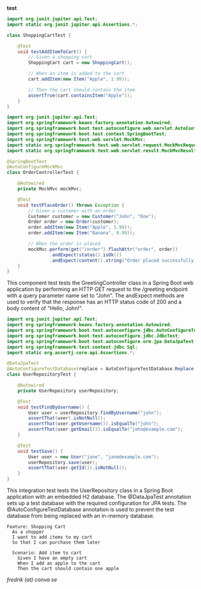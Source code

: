 __test__
```java
import org.junit.jupiter.api.Test;
import static org.junit.jupiter.api.Assertions.*;

class ShoppingCartTest {

    @Test
    void testAddItemToCart() {
        // Given a shopping cart
        ShoppingCart cart = new ShoppingCart();

        // When an item is added to the cart
        cart.addItem(new Item("Apple", 1.99));

        // Then the cart should contain the item
        assertTrue(cart.containsItem("Apple"));
    }
}


```
```java
import org.junit.jupiter.api.Test;
import org.springframework.beans.factory.annotation.Autowired;
import org.springframework.boot.test.autoconfigure.web.servlet.AutoConfigureMockMvc;
import org.springframework.boot.test.context.SpringBootTest;
import org.springframework.test.web.servlet.MockMvc;
import static org.springframework.test.web.servlet.request.MockMvcRequestBuilders.get;
import static org.springframework.test.web.servlet.result.MockMvcResultMatchers.*;

@SpringBootTest
@AutoConfigureMockMvc
class OrderControllerTest {

    @Autowired
    private MockMvc mockMvc;

    @Test
    void testPlaceOrder() throws Exception {
        // Given a customer with an order
        Customer customer = new Customer("John", "Doe");
        Order order = new Order(customer);
        order.addItem(new Item("Apple", 1.99));
        order.addItem(new Item("Banana", 0.99));

        // When the order is placed
        mockMvc.perform(get("/order").flashAttr("order", order))
                .andExpect(status().isOk())
                .andExpect(content().string("Order placed successfully."));
    }
}


```
This component test tests the GreetingController class in a Spring Boot web application by performing an HTTP GET request to the /greeting endpoint with a query parameter name set to "John". The andExpect methods are used to verify that the response has an HTTP status code of 200 and a body content of "Hello, John!".
```java
import org.junit.jupiter.api.Test;
import org.springframework.beans.factory.annotation.Autowired;
import org.springframework.boot.test.autoconfigure.jdbc.AutoConfigureTestDatabase;
import org.springframework.boot.test.autoconfigure.jdbc.JdbcTest;
import org.springframework.boot.test.autoconfigure.orm.jpa.DataJpaTest;
import org.springframework.test.context.jdbc.Sql;
import static org.assertj.core.api.Assertions.*;

@DataJpaTest
@AutoConfigureTestDatabase(replace = AutoConfigureTestDatabase.Replace.NONE)
class UserRepositoryTest {

    @Autowired
    private UserRepository userRepository;

    @Test
    void testFindByUsername() {
        User user = userRepository.findByUsername("john");
        assertThat(user).isNotNull();
        assertThat(user.getUsername()).isEqualTo("john");
        assertThat(user.getEmail()).isEqualTo("john@example.com");
    }

    @Test
    void testSave() {
        User user = new User("jane", "jane@example.com");
        userRepository.save(user);
        assertThat(user.getId()).isNotNull();
    }
}

```
This integration test tests the UserRepository class in a Spring Boot application with an embedded H2 database. The @DataJpaTest annotation sets up a test database with the required configuration for JPA tests. The @AutoConfigureTestDatabase annotation is used to prevent the test database from being replaced with an in-memory database.
```
Feature: Shopping Cart
  As a shopper
  I want to add items to my cart
  So that I can purchase them later

  Scenario: Add item to cart
    Given I have an empty cart
    When I add an apple to the cart
    Then the cart should contain one apple

```

_fredrik (at) conva se_